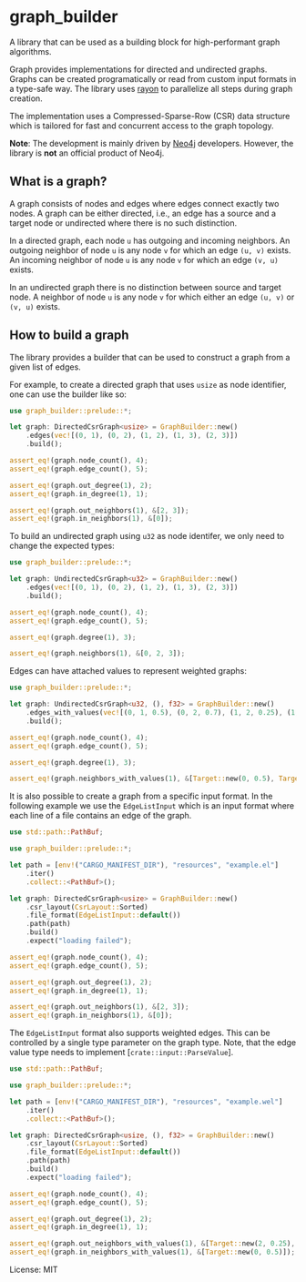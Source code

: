 # graph_builder

A library that can be used as a building block for high-performant graph
algorithms.

Graph provides implementations for directed and undirected graphs. Graphs
can be created programatically or read from custom input formats in a
type-safe way. The library uses [rayon](https://github.com/rayon-rs/rayon)
to parallelize all steps during graph creation.

The implementation uses a Compressed-Sparse-Row (CSR) data structure which
is tailored for fast and concurrent access to the graph topology.

**Note**: The development is mainly driven by
[Neo4j](https://github.com/neo4j/neo4j) developers. However, the library is
__not__ an official product of Neo4j.

## What is a graph?

A graph consists of nodes and edges where edges connect exactly two nodes. A
graph can be either directed, i.e., an edge has a source and a target node
or undirected where there is no such distinction.

In a directed graph, each node `u` has outgoing and incoming neighbors. An
outgoing neighbor of node `u` is any node `v` for which an edge `(u, v)`
exists. An incoming neighbor of node `u` is any node `v` for which an edge
`(v, u)` exists.

In an undirected graph there is no distinction between source and target
node. A neighbor of node `u` is any node `v` for which either an edge `(u,
v)` or `(v, u)` exists.

## How to build a graph

The library provides a builder that can be used to construct a graph from a
given list of edges.

For example, to create a directed graph that uses `usize` as node
identifier, one can use the builder like so:

```rust
use graph_builder::prelude::*;

let graph: DirectedCsrGraph<usize> = GraphBuilder::new()
    .edges(vec![(0, 1), (0, 2), (1, 2), (1, 3), (2, 3)])
    .build();

assert_eq!(graph.node_count(), 4);
assert_eq!(graph.edge_count(), 5);

assert_eq!(graph.out_degree(1), 2);
assert_eq!(graph.in_degree(1), 1);

assert_eq!(graph.out_neighbors(1), &[2, 3]);
assert_eq!(graph.in_neighbors(1), &[0]);
```

To build an undirected graph using `u32` as node identifer, we only need to
change the expected types:

```rust
use graph_builder::prelude::*;

let graph: UndirectedCsrGraph<u32> = GraphBuilder::new()
    .edges(vec![(0, 1), (0, 2), (1, 2), (1, 3), (2, 3)])
    .build();

assert_eq!(graph.node_count(), 4);
assert_eq!(graph.edge_count(), 5);

assert_eq!(graph.degree(1), 3);

assert_eq!(graph.neighbors(1), &[0, 2, 3]);
```

Edges can have attached values to represent weighted graphs:

```rust
use graph_builder::prelude::*;

let graph: UndirectedCsrGraph<u32, (), f32> = GraphBuilder::new()
    .edges_with_values(vec![(0, 1, 0.5), (0, 2, 0.7), (1, 2, 0.25), (1, 3, 1.0), (2, 3, 0.33)])
    .build();

assert_eq!(graph.node_count(), 4);
assert_eq!(graph.edge_count(), 5);

assert_eq!(graph.degree(1), 3);

assert_eq!(graph.neighbors_with_values(1), &[Target::new(0, 0.5), Target::new(2, 0.25), Target::new(3, 1.0)]);
```

It is also possible to create a graph from a specific input format. In the
following example we use the `EdgeListInput` which is an input format where
each line of a file contains an edge of the graph.

```rust
use std::path::PathBuf;

use graph_builder::prelude::*;

let path = [env!("CARGO_MANIFEST_DIR"), "resources", "example.el"]
    .iter()
    .collect::<PathBuf>();

let graph: DirectedCsrGraph<usize> = GraphBuilder::new()
    .csr_layout(CsrLayout::Sorted)
    .file_format(EdgeListInput::default())
    .path(path)
    .build()
    .expect("loading failed");

assert_eq!(graph.node_count(), 4);
assert_eq!(graph.edge_count(), 5);

assert_eq!(graph.out_degree(1), 2);
assert_eq!(graph.in_degree(1), 1);

assert_eq!(graph.out_neighbors(1), &[2, 3]);
assert_eq!(graph.in_neighbors(1), &[0]);
```

The `EdgeListInput` format also supports weighted edges. This can be
controlled by a single type parameter on the graph type. Note, that the edge
value type needs to implement [`crate::input::ParseValue`].

```rust
use std::path::PathBuf;

use graph_builder::prelude::*;

let path = [env!("CARGO_MANIFEST_DIR"), "resources", "example.wel"]
    .iter()
    .collect::<PathBuf>();

let graph: DirectedCsrGraph<usize, (), f32> = GraphBuilder::new()
    .csr_layout(CsrLayout::Sorted)
    .file_format(EdgeListInput::default())
    .path(path)
    .build()
    .expect("loading failed");

assert_eq!(graph.node_count(), 4);
assert_eq!(graph.edge_count(), 5);

assert_eq!(graph.out_degree(1), 2);
assert_eq!(graph.in_degree(1), 1);

assert_eq!(graph.out_neighbors_with_values(1), &[Target::new(2, 0.25), Target::new(3, 1.0)]);
assert_eq!(graph.in_neighbors_with_values(1), &[Target::new(0, 0.5)]);
```

License: MIT
